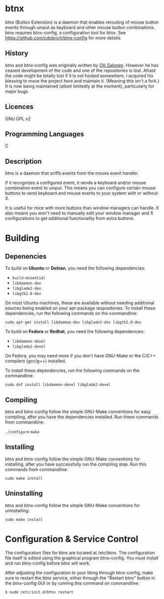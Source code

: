 btnx
====

btnx (Button Extension) is a daemon that enables rerouting of mouse button events through uinput as keyboard and other mouse button combinations. btnx requires btnx-config, a configuration tool for btnx. See https://github.com/cdobrich/btnx-config for more details.

History
----
btnx and btnx-config was originally written by [Olli Salonen](https://launchpad.net/~daou). However he has ceased development of the code and one of the repositories is lost. Afraid the code might be totally lost if it is not hosted somewhere, I acquired his blessing to move the project here and maintain it. (Meaning this isn't a fork.) It is now being maintained (albeit limitedly at the moment), particularly for major bugs.

Licences
----
GNU GPL v2

Programming Languages
----
C

Description
----
btnx is a daemon that sniffs events from the mouse event handler.

If it recognizes a configured event, it sends a keyboard and/or mouse combination event to uinput. This means you can configure certain mouse buttons to send keyboard and mouse events to your system with or without X.

It is useful for mice with more buttons than window managers can handle. It also means you won't need to manually edit your window manager and X configurations to get additional functionality from extra buttons.

Building
=======

## Depenencies

To build on **Ubuntu** or **Debian**, you need the following dependencies:

* `build-essential`
* `libdaemon-dev`
* `libglade2-dev`
* `libgtk2.0-dev`

On most Ubuntu machines, these are available without needing additional sources being enabled on your apt-package respositories. To install these dependencies, run the following commands on the commandline:

`sudo apt-get install libdaemon-dev libglade2-dev libgtk2.0-dev`

To build on **Fedora** or **Redhat**, you need the following dependencies:

* `libdaemon-devel`
* `libglade2-devel`

On Fedora, you may need more if you don't have GNU-Make or the C/C++ compilers (gcc/g++) installed.

To install these dependencies, run the following commands on the commandline:

`sudo dnf install libdaemon-devel libglade2-devel `

## Compiling

btnx and btnx-config follow the simple GNU-Make conventions for easy compiling, after you have the dependencies installed. Run these commands from commandline:

`./configure`
`make`

## Installing

btnx and btnx-config follow the simple GNU-Make conventions for installing, after you have successfully run the compiling step. Run this commands from commandline:

`sudo make install`

## Uninstalling

btnx and btnx-config follow the simple GNU-Make conventions for uninstalling:

`sudo make install`

Configuration & Service Control
======
The configuration files for btnx are located at /etc/btnx. The configuration file itself is edited using the graphical program btnx-config. You must install and run btnx-config before btnx will work.

After adjusting the configuration to your liking through btnx-config, make sure to restart the btnx service, either through the "Restart btnx" button in the btnx-config GUI or by running this command on commandline:

`$ sudo /etc/init.d/btnx restart`
